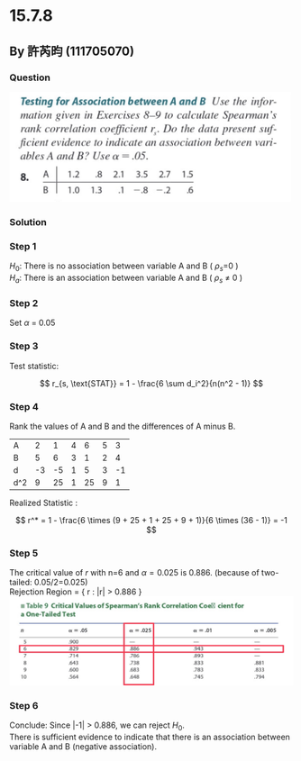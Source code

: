 # 15.7.8
## By 許芮昀 (111705070)

### Question 
<img src= "https://github.com/HWTeng-Course/202402-Statistics/blob/main/Images/S__3031042.jpg" width="500">

### Solution

### Step 1
$H_0$: There is no association between variable A and B ( $ρ_s$=0 ) <br>
$H_a$: There is an association between variable A and B ( $ρ_s$ $\neq$ 0 )

### Step 2
Set $\alpha$ = 0.05
   
### Step 3
Test statistic:

$$
  r_{s, \text{STAT}} = 1 - \frac{6 \sum d_i^2}{n(n^2 - 1)}
$$

### Step 4
Rank the values of A and B and the differences of A minus B.

| |   |   |   |   |   |   |
|-|-|-|-|-|-|-|
|A|2|1|4|6|5|3|
|B|5|6|3|1|2|4|
|d|-3|-5|1|5|3|-1|
|d^2|9|25|1|25|9|1|


Realized Statistic :

$$
r^* = 1 - \frac{6 \times (9 + 25 + 1 + 25 + 9 + 1)}{6 \times (36 - 1)} = -1
$$

### Step 5
The critical value of $r$ with n=6 and $\alpha = 0.025$ is 0.886. (because of two-tailed: 0.05/2=0.025) <br>
Rejection Region = { r : |r| > 0.886 } <br>
<img src= "https://github.com/HWTeng-Course/202402-Statistics/blob/main/Images/S__3031044.jpg" width="700">

### Step 6
Conclude: 
Since |-1| > 0.886, we can reject $H_0$. <br>
There is sufficient evidence to indicate that there is an association between variable A and B (negative association).
